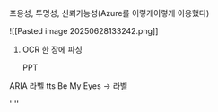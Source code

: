 포용성, 투명성, 신뢰가능성(Azure를 이렇게이렇게 이용했다)

![[Pasted image 20250628133242.png]]


1. OCR  한 장에  파싱
   
   PPT 

ARIA 라벨 tts Be My Eyes -> 라벨

''''